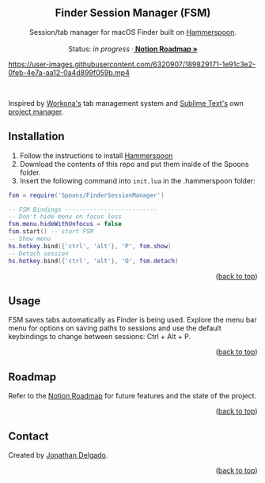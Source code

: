 <!-- Filename:      README.md -->
<!-- Author:        Jonathan Delgado -->
<!-- Description:   GitHub README -->

<!-- Header -->
<h2 align="center">Finder Session Manager (FSM)</h2>
  <p align="center">
    Session/tab manager for macOS Finder built on <a href="https://www.hammerspoon.org/">Hammerspoon</a>.
    <br />
    <br />
    Status: <em>in progress</em>
    <!-- Documentation link -->
    <!-- ·<a href="https://stochastic-thermodynamics-in-python.readthedocs.io/en/latest/"><strong>
        Documentation
    </strong></a> -->
    <!-- Notion Roadmap link -->
    ·<a href="https://otanan.notion.site/Finder-session-manager-0d5360a4a2754726897c3ad4638a502a"><strong>
        Notion Roadmap »
    </strong></a>
  </p>
</div>


<!-- Project Demo -->
https://user-images.githubusercontent.com/6320907/189829171-1e91c3e2-0feb-4e7a-aa12-0a4d899f059b.mp4

<br>

Inspired by [Workona's](https://workona.com/) tab management system and [Sublime Text's](https://www.sublimetext.com/) own [project manager](https://packagecontrol.io/packages/ProjectManager).


<!-- ## Table of contents
* [Contact](#contact)
* [Acknowledgments](#acknowledgments) -->


## Installation

1. Follow the instructions to install [Hammerspoon](https://github.com/Hammerspoon/hammerspoon)
2. Download the contents of this repo and put them inside of the Spoons folder.
3. Insert the following command into ```init.lua``` in the .hammerspoon folder:
```lua
fsm = require('Spoons/FinderSessionManager')

-- FSM Bindings --------------------------
-- Don't hide menu on focus loss
fsm.menu.hideWithUnfocus = false
fsm.start() -- start FSM
-- Show menu
hs.hotkey.bind({'ctrl', 'alt'}, 'P', fsm.show)
-- Detach session
hs.hotkey.bind({'ctrl', 'alt'}, 'O', fsm.detach)
```

<p align="right">(<a href="#readme-top">back to top</a>)</p>

## Usage

FSM saves tabs automatically as Finder is being used. Explore the menu bar menu for options on saving paths to sessions and use the default keybindings to change between sessions: Ctrl + Alt + P.


<p align="right">(<a href="#readme-top">back to top</a>)</p>

## Roadmap

Refer to the [Notion Roadmap] for future features and the state of the project.


<p align="right">(<a href="#readme-top">back to top</a>)</p>

## Contact
Created by [Jonathan Delgado](https://jdelgado.net/).


<p align="right">(<a href="#readme-top">back to top</a>)</p>

[Notion Roadmap]: https://otanan.notion.site/Finder-session-manager-0d5360a4a2754726897c3ad4638a502a